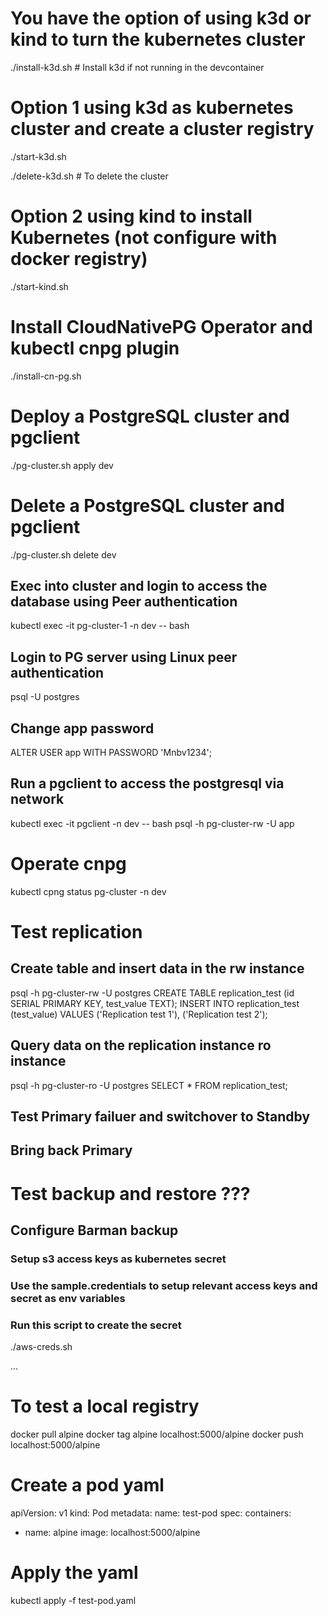 # You have the option of using k3d or kind to turn the kubernetes cluster
./install-k3d.sh  # Install k3d if not running in the devcontainer

# Option 1 using k3d as kubernetes cluster and create a cluster registry
./start-k3d.sh  

./delete-k3d.sh # To delete the cluster

# Option 2 using kind to install Kubernetes (not configure with docker registry)
./start-kind.sh

# Install CloudNativePG Operator and kubectl cnpg plugin
./install-cn-pg.sh

# Deploy a PostgreSQL cluster and pgclient
./pg-cluster.sh apply dev

# Delete a PostgreSQL cluster and pgclient
./pg-cluster.sh delete dev

## Exec into cluster and login to access the database using Peer authentication
kubectl exec -it pg-cluster-1 -n dev -- bash

## Login to PG server using Linux peer authentication
psql -U postgres

## Change app password
ALTER USER app WITH PASSWORD 'Mnbv1234';

## Run a pgclient to access the postgresql via network
kubectl exec -it pgclient -n dev -- bash
psql -h pg-cluster-rw -U app

# Operate cnpg

kubectl cpng status pg-cluster -n dev

# Test replication
## Create table and insert data in the rw instance
psql -h pg-cluster-rw -U postgres
CREATE TABLE replication_test (id SERIAL PRIMARY KEY, test_value TEXT);
INSERT INTO replication_test (test_value) VALUES ('Replication test 1'), ('Replication test 2');

## Query data on the replication instance ro instance
psql -h pg-cluster-ro -U postgres
SELECT * FROM replication_test;

## Test Primary failuer and switchover to Standby

## Bring back Primary

# Test backup and restore ???
## Configure Barman backup
### Setup s3 access keys as kubernetes secret
### Use the sample.credentials to setup relevant access keys and secret as env variables
### Run this script to create the secret
./aws-creds.sh

...

# To test a local registry
docker pull alpine
docker tag alpine localhost:5000/alpine
docker push localhost:5000/alpine

# Create a pod yaml
apiVersion: v1
kind: Pod
metadata:
  name: test-pod
spec:
  containers:
  - name: alpine
    image: localhost:5000/alpine

# Apply the yaml
kubectl apply -f test-pod.yaml
